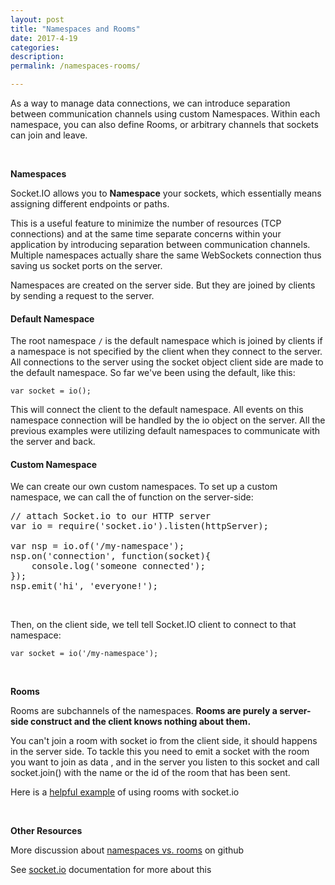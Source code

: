 ```yaml
---
layout: post
title: "Namespaces and Rooms"
date: 2017-4-19
categories:
description: 
permalink: /namespaces-rooms/

---
```



As a way to manage data connections, we can introduce separation between communication channels using custom Namespaces. Within each namespace, you can also define Rooms, or arbitrary channels that sockets can join and leave.



<br>

<span class="underlined">**Namespaces**</span>

Socket.IO allows you to **Namespace** your sockets, which essentially means assigning different endpoints or paths.

This is a useful feature to minimize the number of resources (TCP connections) and at the same time separate concerns within your application by introducing separation between communication channels. Multiple namespaces actually share the same WebSockets connection thus saving us socket ports on the server.

Namespaces are created on the server side. But they are joined by clients by sending a request to the server.

#### Default Namespace 

The root namespace `/` is the default namespace which is joined by clients if a namespace is not specified by the client when they connect to the server. All connections to the server using the socket object client side are made to the default namespace. So far we've been using the default, like this:

`var socket = io();`

This will connect the client to the default namespace. All events on this namespace connection will be handled by the io object on the server. All the previous examples were utilizing default namespaces to communicate with the server and back.

#### Custom Namespace 

We can create our own custom namespaces. To set up a custom namespace, we can call the of function on the server-side:

<pre>
// attach Socket.io to our HTTP server
var io = require('socket.io').listen(httpServer);

var nsp = io.of('/my-namespace');
nsp.on('connection', function(socket){
	console.log('someone connected');
});
nsp.emit('hi', 'everyone!');
</pre>

<br>

Then, on the client side, we tell tell Socket.IO client to connect to that namespace:

`var socket = io('/my-namespace');`

<br>

<span class="underlined">**Rooms**</span>

Rooms are subchannels of the namespaces. **Rooms are purely a server-side construct and the client knows nothing about them.**

You can't join a room with socket io from the client side, it should happens in the server side. To tackle this you need to emit a socket with the room you want to join as data , and in the server you listen to this socket and call socket.join() with the name or the id of the room that has been sent.

Here is a [helpful example](https://gist.github.com/crtr0/2896891) of using rooms with socket.io

<br>

<span class="underlined">**Other Resources**</span>


More discussion about [namespaces vs. rooms](http://stackoverflow.com/questions/10930286/socket-io-rooms-or-namespacing) on github 

See [socket.io](https://socket.io/docs/rooms-and-namespaces/) documentation for more about this

